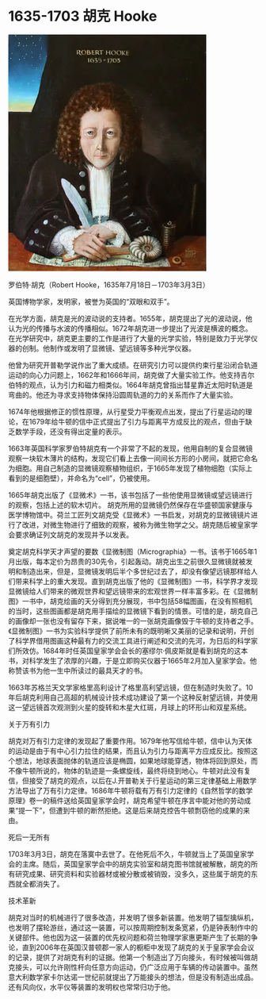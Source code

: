 # 1635-1703 胡克 Hooke

![](assets/1635hooke.webp)

罗伯特·胡克（Robert Hooke，1635年7月18日－1703年3月3日）

英国博物学家，发明家，被誉为英国的“双眼和双手”。

在光学方面，胡克是光的波动说的支持者。1655年，胡克提出了光的波动说，他认为光的传播与水波的传播相似。1672年胡克进一步提出了光波是横波的概念。在光学研究中，胡克更主要的工作是进行了大量的光学实验，特别是致力于光学仪器的创制。他制作或发明了显微镜、望远镜等多种光学仪器。

他曾为研究开普勒学说作出了重大成绩。在研究引力可以提供约束行星沿闭合轨道运动的向心力问题上，1662年和1666年间，胡克做了大量实验工作。他支持吉尔伯特的观点，认为引力和磁力相类似。1664年胡克曾指出彗星靠近太阳时轨道是弯曲的。他还为寻求支持物体保持沿圆周轨道的力的关系而作了大量实验。

1674年他根据修正的惯性原理，从行星受力平衡观点出发，提出了行星运动的理论，在1679年给牛顿的信中正式提出了引力与距离平方成反比的观点，但由于缺乏数学手段，还没有得出定量的表示。

1663年英国科学家罗伯特胡克有一个非常了不起的发现，他用自制的复合显微镜观察一块软木薄片的结构，发现它们看上去像一间间长方形的小房间，就把它命名为细胞。用自己制造的显微镜观察植物组织，于1665年发现了植物细胞（实际上看到的是细胞壁），并命名为“cell”，仍被使用。

1665年胡克出版了《显微术》一书，该书包括了一些他使用显微镜或望远镜进行的观察，包括上述的软木切片。 胡克所用的显微镜仍然保存在华盛顿国家健康与医学博物馆中。荷兰工匠列文胡克受《显微术》一书启发，对胡克的显微镜镜片进行了改进，对微生物进行了细致的观察，被称为微生物学之父。胡克随后被皇家学会要求确证列文胡克的发现并予以发表。

奠定胡克科学天才声望的要数《显微制图（Micrographia》一书。该书于1665年1月出版，每本定价为昂贵的30先令，引起轰动。胡克出生之前很久显微镜就被发明和制造出来，但是，显微镜发明后半个多世纪过去了，却没有像望远镜那样给人们带来科学上的重大发现。直到胡克出版了他的《显微制图》一书，科学界才发现显微镜给人们带来的微观世界和望远镜带来的宏观世界一样丰富多彩。在《显微制图》一书中，胡克绘画的天分得到充分展现，书中包括58幅图画，在没有照相机的当时，这些图画都是胡克用手描绘的显微镜下看到的情景。可惜的是，胡克自己的画像却一张也没有留存下来，据说唯一的一张胡克画像毁于牛顿的支持者之手。《显微制图》一书为实验科学提供了前所未有的既明晰又美丽的记录和说明，开创了科学界借用图画这种最有力的交流工具进行阐述和交流的先河，为日后的科学家们所效仿。1684年时任英国皇家学会会长的塞缪尔·佩皮斯就是看到胡克的这本书，对科学发生了浓厚的兴趣，于是立即购买仪器于1665年2月加入皇家学会。他称赞该书为他一生中所读过的最具天才的书。

1663年苏格兰天文学家格里高利设计了格里高利望远镜，但在制造时失败了。10年后胡克利用自己高超的机械设计技术成功建设了第一个这种反射望远镜，并使用这一望远镜首次观测到火星的旋转和木星大红斑，月球上的环形山和双星系统。

关于万有引力

胡克对万有引力定律的发现起了重要作用。1679年他写信给牛顿，信中认为天体的运动是由于有中心引力拉住的结果，而且认为引力与距离平方应成反比。按照这个想法，地球表面抛体的轨道应该是椭圆，如果地球能穿透，物体将回到原处，而不像牛顿所说的，物体的轨迹是一条螺旋线，最终将绕到地心。牛顿对此没有复信，但接受了胡克的观点，以后在J.开普勒关于行星运动的第三定律基础上用数学方法导出了万有引力定律。1686年牛顿将载有万有引力定律的《自然哲学的数学原理》卷一的稿件送给英国皇家学会时，胡克希望牛顿在序言中能对他的劳动成果“提一下”，但遭到牛顿的断然拒绝。这是后来胡克控告牛顿剽窃他的成果的来由。

死后一无所有

1703年3月3日，胡克在落寞中去世了。在他死后不久，牛顿就当上了英国皇家学会的主席。随后，英国皇家学会中的胡克实验室和胡克图书馆就被解散，胡克的所有研究成果、研究资料和实验器材或被分散或被销毁，没多久，这些属于胡克的东西就全都消失了。

技术革新

胡克对当时的机械进行了很多改造，并发明了很多新装置。他发明了锚型擒纵机，也发明了摆轮游丝，通过这一装置，可以按周期控制发条宽紧，仍是钟表制作中的关键部件。他也因为这一装置的优先权问题和荷兰物理学家惠更斯产生了长期的争论，直到2006年在英国汉普顿郡一家人的橱柜中发现了胡克的关于皇家学会会议的记录，提供了对胡克有利的证据。他第一个制造出了万向接头，有时候被叫做胡克接头，可以允许刚性杆向任意方向运动，仍广泛应用于车辆的传动装置中。虽然意大利数学家卡尔达诺一世纪前就提出了万能接头的想法，但是没有制造出成品。还有风向仪，水平仪等装置的发明权也常常归功于他。

